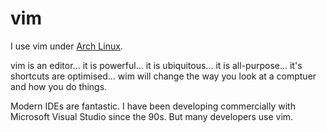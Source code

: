 # vim

I use vim under [Arch Linux](https://github.com/OpcodePete/Arch-Linux).

vim is an editor... it is powerful... it is ubiquitous... it is all-purpose... it's shortcuts are optimised... wim will change the way you look at a comptuer and how you do things.

Modern IDEs are fantastic. I have been developing commercially with Microsoft Visual Studio since the 90s. But many developers use vim.

